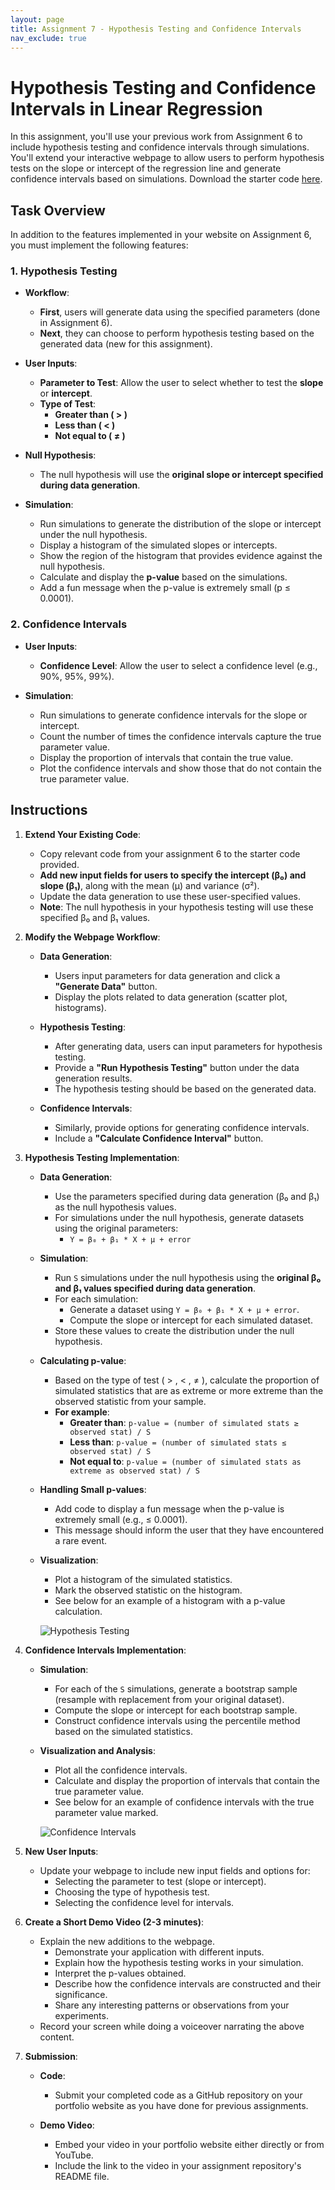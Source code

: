 ```yaml
---
layout: page  
title: Assignment 7 - Hypothesis Testing and Confidence Intervals
nav_exclude: true
---
```


# Hypothesis Testing and Confidence Intervals in Linear Regression

In this assignment, you'll use your previous work from Assignment 6 to include hypothesis testing and confidence intervals through simulations. You'll extend your interactive webpage to allow users to perform hypothesis tests on the slope or intercept of the regression line and generate confidence intervals based on simulations. Download the starter code [here](assignment7_starter_code.zip).

## Task Overview

In addition to the features implemented in your website on Assignment 6, you must implement the following features:

### 1. Hypothesis Testing

- **Workflow**:
  - **First**, users will generate data using the specified parameters (done in Assignment 6).
  - **Next**, they can choose to perform hypothesis testing based on the generated data (new for this assignment).

- **User Inputs**:
  - **Parameter to Test**: Allow the user to select whether to test the **slope** or **intercept**.
  - **Type of Test**:
    - **Greater than ( > )**
    - **Less than ( < )**
    - **Not equal to ( ≠ )**

- **Null Hypothesis**:
  - The null hypothesis will use the **original slope or intercept specified during data generation**.

- **Simulation**:
  - Run simulations to generate the distribution of the slope or intercept under the null hypothesis.
  - Display a histogram of the simulated slopes or intercepts.
  - Show the region of the histogram that provides evidence against the null hypothesis.
  - Calculate and display the **p-value** based on the simulations.
  - Add a fun message when the p-value is extremely small (p ≤ 0.0001).

### 2. Confidence Intervals

- **User Inputs**:
  - **Confidence Level**: Allow the user to select a confidence level (e.g., 90%, 95%, 99%).

- **Simulation**:
  - Run simulations to generate confidence intervals for the slope or intercept.
  - Count the number of times the confidence intervals capture the true parameter value.
  - Display the proportion of intervals that contain the true value.
  - Plot the confidence intervals and show those that do not contain the true parameter value.

## Instructions

1. **Extend Your Existing Code**:
   - Copy relevant code from your assignment 6 to the starter code provided.
   - **Add new input fields for users to specify the intercept (β₀) and slope (β₁)**, along with the mean (μ) and variance (σ²).
   - Update the data generation to use these user-specified values.
   - **Note**: The null hypothesis in your hypothesis testing will use these specified β₀ and β₁ values.


2. **Modify the Webpage Workflow**:

   - **Data Generation**:
     - Users input parameters for data generation and click a **"Generate Data"** button.
     - Display the plots related to data generation (scatter plot, histograms).

   - **Hypothesis Testing**:
     - After generating data, users can input parameters for hypothesis testing.
     - Provide a **"Run Hypothesis Testing"** button under the data generation results.
     - The hypothesis testing should be based on the generated data.

   - **Confidence Intervals**:
     - Similarly, provide options for generating confidence intervals.
     - Include a **"Calculate Confidence Interval"** button.

3. **Hypothesis Testing Implementation**:

   - **Data Generation**:
     - Use the parameters specified during data generation (β₀ and β₁) as the null hypothesis values.
     - For simulations under the null hypothesis, generate datasets using the original parameters:
       - `Y = β₀ + β₁ * X + μ + error`

   - **Simulation**:
     - Run `S` simulations under the null hypothesis using the **original β₀ and β₁ values specified during data generation**.
     - For each simulation:
       - Generate a dataset using `Y = β₀ + β₁ * X + μ + error`.
       - Compute the slope or intercept for each simulated dataset.
     - Store these values to create the distribution under the null hypothesis.

   - **Calculating p-value**:
     - Based on the type of test ( > , < , ≠ ), calculate the proportion of simulated statistics that are as extreme or more extreme than the observed statistic from your sample.
     - **For example**:
       - **Greater than**: `p-value = (number of simulated stats ≥ observed stat) / S`
       - **Less than**: `p-value = (number of simulated stats ≤ observed stat) / S`
       - **Not equal to**: `p-value = (number of simulated stats as extreme as observed stat) / S`

   - **Handling Small p-values**:
      - Add code to display a fun message when the p-value is extremely small (e.g., ≤ 0.0001).
      - This message should inform the user that they have encountered a rare event.

   - **Visualization**:
     - Plot a histogram of the simulated statistics.
     - Mark the observed statistic on the histogram.
     - See below for an example of a histogram with a p-value calculation.

      ![Hypothesis Testing](../assets/images/assignment7-image-1.png)

4. **Confidence Intervals Implementation**:

   - **Simulation**:
     - For each of the `S` simulations, generate a bootstrap sample (resample with replacement from your original dataset).
     - Compute the slope or intercept for each bootstrap sample.
     - Construct confidence intervals using the percentile method based on the simulated statistics.

   - **Visualization and Analysis**:
     - Plot all the confidence intervals.
     - Calculate and display the proportion of intervals that contain the true parameter value.
     - See below for an example of confidence intervals with the true parameter value marked.

      ![Confidence Intervals](../assets/images/assignment7-image-2.png)

5. **New User Inputs**:

   - Update your webpage to include new input fields and options for:
     - Selecting the parameter to test (slope or intercept).
     - Choosing the type of hypothesis test.
     - Selecting the confidence level for intervals.

6. **Create a Short Demo Video (2-3 minutes)**:

   - Explain the new additions to the webpage.
     - Demonstrate your application with different inputs.
     - Explain how the hypothesis testing works in your simulation.
     - Interpret the p-values obtained.
     - Describe how the confidence intervals are constructed and their significance.
     - Share any interesting patterns or observations from your experiments.
   - Record your screen while doing a voiceover narrating the above content.

7. **Submission**:

   - **Code**:
     - Submit your completed code as a GitHub repository on your portfolio website as you have done for previous assignments.

   - **Demo Video**:
     - Embed your video in your portfolio website either directly or from YouTube.
     - Include the link to the video in your assignment repository's README file.
